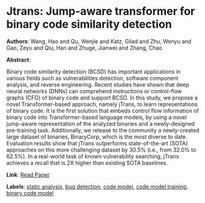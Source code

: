 # Jtrans: Jump-aware transformer for binary code similarity detection

**Authors**: Wang, Hao and Qu, Wenjie and Katz, Gilad and Zhu, Wenyu and Gao, Zeyu and Qiu, Han and Zhuge, Jianwei and Zhang, Chao

**Abstract**:

Binary code similarity detection (BCSD) has important applications in various fields such as vulnerabilities detection, software component analysis, and reverse engineering. Recent studies have shown that deep neural networks (DNNs) can comprehend instructions or control-flow graphs (CFG) of binary code and support BCSD. In this study, we propose a novel Transformer-based approach, namely jTrans, to learn representations of binary code. It is the first solution that embeds control flow information of binary code into Transformer-based language models, by using a novel jump-aware representation of the analyzed binaries and a newly-designed pre-training task. Additionally, we release to the community a newly-created large dataset of binaries, BinaryCorp, which is the most diverse to date. Evaluation results show that jTrans outperforms state-of-the-art (SOTA) approaches on this more challenging dataset by 30.5% (i.e., from 32.0% to 62.5%). In a real-world task of known vulnerability searching, jTrans achieves a recall that is 2X higher than existing SOTA baselines.

**Link**: [Read Paper](https://dl.acm.org/doi/pdf/10.1145/3533767.3534367)

**Labels**: [static analysis](../../labels/static_analysis.md), [bug detection](../../labels/bug_detection.md), [code model](../../labels/code_model.md), [code model training](../../labels/code_model_training.md), [binary code model](../../labels/binary_code_model.md)

